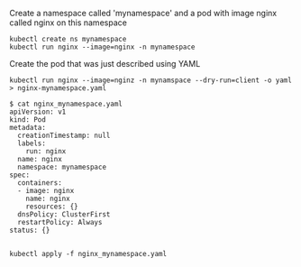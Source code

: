 Create a namespace called 'mynamespace' and a pod with image nginx called nginx on this namespace

```
kubectl create ns mynamespace
kubectl run nginx --image=nginx -n mynamespace
```

Create the pod that was just described using YAML

```
kubectl run nginx --image=nginz -n mynamspace --dry-run=client -o yaml > nginx-mynamespace.yaml

$ cat nginx_mynamespace.yaml 
apiVersion: v1
kind: Pod
metadata:
  creationTimestamp: null
  labels:
    run: nginx
  name: nginx
  namespace: mynamespace
spec:
  containers:
  - image: nginx
    name: nginx
    resources: {}
  dnsPolicy: ClusterFirst
  restartPolicy: Always
status: {}


kubectl apply -f nginx_mynamespace.yaml
```
